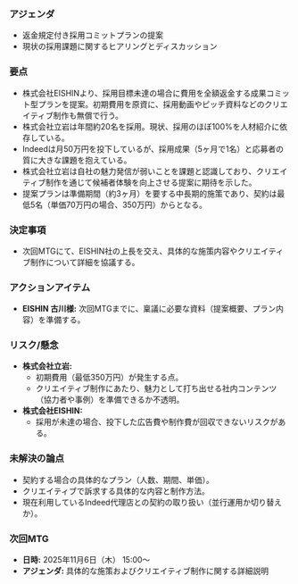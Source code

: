 ### アジェンダ
- 返金規定付き採用コミットプランの提案
- 現状の採用課題に関するヒアリングとディスカッション

### 要点
- 株式会社EISHINより、採用目標未達の場合に費用を全額返金する成果コミット型プランを提案。初期費用を原資に、採用動画やピッチ資料などのクリエイティブ制作も無償で行う。
- 株式会社立岩は年間約20名を採用。現状、採用のほぼ100%を人材紹介に依存している。
- Indeedは月50万円を投下しているが、採用成果（5ヶ月で1名）と応募者の質に大きな課題を抱えている。
- 株式会社立岩は自社の魅力発信が弱いことを課題と認識しており、クリエイティブ制作を通じて候補者体験を向上させる提案に期待を示した。
- 提案プランは準備期間（約3ヶ月）を要する中長期的施策であり、契約は最低5名（単価70万円の場合、350万円）からとなる。

### 決定事項
- 次回MTGにて、EISHIN社の上長を交え、具体的な施策内容やクリエイティブ制作について詳細を協議する。

### アクションアイテム
- **EISHIN 古川様:** 次回MTGまでに、稟議に必要な資料（提案概要、プラン内容）を準備する。

### リスク/懸念
- **株式会社立岩:**
  - 初期費用（最低350万円）が発生する点。
  - クリエイティブ制作にあたり、魅力として打ち出せる社内コンテンツ（協力者や事例）を準備できるか不透明。
- **株式会社EISHIN:**
  - 採用が未達の場合、投下した広告費や制作費が回収できないリスクがある。

### 未解決の論点
- 契約する場合の具体的なプラン（人数、期間、単価）。
- クリエイティブで訴求する具体的な内容と制作方法。
- 現在利用しているIndeed代理店との契約の取り扱い（並行運用か切り替えか）。

### 次回MTG
- **日時:** 2025年11月6日（木） 15:00〜
- **アジェンダ:** 具体的な施策およびクリエイティブ制作に関する詳細説明